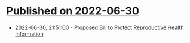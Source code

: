 # [Published on 2022-06-30](index.md)

* [2022-06-30, 21:51:00](https://soylentnews.org/article.pl?sid=22/06/30/1152224&from=rss) - [Proposed Bill to Protect Reproductive Health Information](https://soylentnews.org/article.pl?sid=22/06/30/1152224&from=rss)

